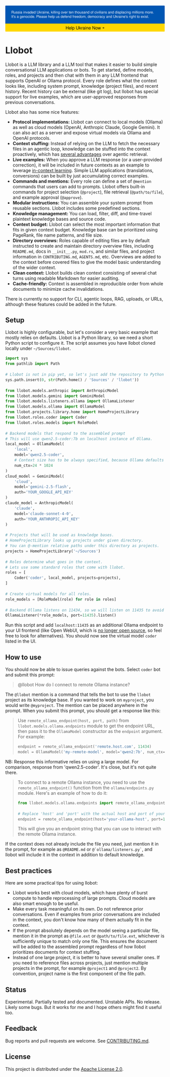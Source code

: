 [![SWUbanner](https://raw.githubusercontent.com/vshymanskyy/StandWithUkraine/main/banner2-direct.svg)](https://github.com/vshymanskyy/StandWithUkraine/blob/main/docs/README.md)

# Llobot

Llobot is a LLM library and a LLM tool that makes it easier to build simple conversational LLM applications or bots. To get started, define models, roles, and projects and then chat with them in any LLM frontend that supports OpenAI or Ollama protocol. Every role defines what the context looks like, including system prompt, knowledge (project files), and recent history. Recent history can be external (like git log), but llobot has special support for live examples, which are user-approved responses from previous conversations.

Llobot also has some nice features:

- **Protocol implementations:** Llobot can connect to local models (Ollama) as well as cloud models (OpenAI, Anthropic Claude, Google Gemini). It can also act as a server and expose virtual models via Ollama and OpenAI protocols.
- **Context stuffing:** Instead of relying on the LLM to fetch the necessary files in an agentic loop, knowledge can be stuffed into the context proactively, which has [several advantages](https://blog.machinezoo.com/Why_context_stuffing) over agentic retrieval.
- **Live examples:** When you approve a LLM response (or a user-provided correction), it will be included in future contexts as an example to leverage [in-context learning](https://arxiv.org/abs/2005.14165). Simple LLM applications (translations, conversions) can be built by just accumulating correct examples.
- **Commands and mentions:** Every role can define a set of `@mention` commands that users can add to prompts. Llobot offers built-in commands for project selection (`@project`), file retrieval (`@path/to/file`), and example approval (`@approve`).
- **Modular instructions:** You can assemble your system prompt from reusable sections. Llobot includes some predefined sections.
- **Knowledge management:** You can load, filter, diff, and time-travel plaintext knowledge bases and source code.
- **Context budget:** Llobot can select the most important information that fits in given context budget. Knowledge base can be prioritized using PageRank, file name patterns, and file size.
- **Directory overviews:** Roles capable of editing files are by default instructed to create and maintain directory overview files, including `README.md`, docs in `__init__.py`, `mod.rs`, and similar files, and project information in `CONTRIBUTING.md`, `AGENTS.md`, etc. Overviews are added to the context before covered files to give the model basic understanding of the wider context.
- **Clean context:** Llobot builds clean context consisting of several chat turns using readable Markdown for easier auditing.
- **Cache-friendly:** Context is assembled in reproducible order from whole documents to minimize cache invalidations.

There is currently no support for CLI, agentic loops, RAG, uploads, or URLs, although these features could be added in the future.

## Setup

Llobot is highly configurable, but let's consider a very basic example that mostly relies on defaults. Llobot is a Python library, so we need a short Python script to configure it. The script assumes you have llobot cloned locally under `~/Sources/llobot`.

```python
import sys
from pathlib import Path

# Llobot is not in pip yet, so let's just add the repository to Python's module path.
sys.path.insert(0, str(Path.home() / 'Sources' / 'llobot'))

from llobot.models.anthropic import AnthropicModel
from llobot.models.gemini import GeminiModel
from llobot.models.listeners.ollama import OllamaListener
from llobot.models.ollama import OllamaModel
from llobot.projects.library.home import HomeProjectLibrary
from llobot.roles.coder import Coder
from llobot.roles.models import RoleModel

# Backend models that respond to the assembled prompt
# This will use qwen2.5-coder:7b on localhost instance of Ollama.
local_model = OllamaModel(
    'local',
    model='qwen2.5-coder',
    # Context size has to be always specified, because Ollama defaults are tiny.
    num_ctx=24 * 1024
)
cloud_model = GeminiModel(
    'cloud',
    model='gemini-2.5-flash',
    auth='YOUR_GOOGLE_API_KEY'
)
claude_model = AnthropicModel(
    'claude',
    model='claude-sonnet-4-0',
    auth='YOUR_ANTHROPIC_API_KEY'
)

# Projects that will be used as knowledge bases.
# HomeProjectLibrary looks up projects under given directory.
# You can @-mention relative paths under this directory as projects.
projects = HomeProjectLibrary('~/Sources')

# Roles determine what goes in the context.
# Lets use some standard roles that come with llobot.
roles = [
    Coder('coder', local_model, projects=projects),
]

# Create virtual models for all roles.
role_models = [RoleModel(role) for role in roles]

# Backend Ollama listens on 11434, so we will listen on 11435 to avoid conflicts.
OllamaListener(*role_models, port=11435).listen()
```

Run this script and add `localhost:11435` as an additional Ollama endpoint to your UI frontend (like Open WebUI, which is [no longer open source](https://github.com/open-webui/open-webui/issues/13579), so feel free to look for alternatives). You should now see the virtual model `coder` listed in the UI.

## How to use

You should now be able to issue queries against the bots. Select `coder` bot and submit this prompt:

> @llobot How do I connect to remote Ollama instance?

The `@llobot` mention is a command that tells the bot to use the `llobot` project as its knowledge base. If you wanted to work on `myproject`, you would write `@myproject`. The mention can be placed anywhere in the prompt. When you submit this prompt, you should get a response like this:

> Use `remote_ollama_endpoint(host, port, path)` from `llobot.models.ollama.endpoints` module to get the endpoint URL, then pass it to the `OllamaModel` constructor as the `endpoint` argument. For example:
>
> ```python
> endpoint = remote_ollama_endpoint('remote.host.com', 11434)
> model = OllamaModel('my-remote-model', model='qwen2:7b', num_ctx=24 * 1024, endpoint=endpoint)
> ```

NB: Response this informative relies on using a large model. For comparison, response from 'qwen2.5-coder'. It's close, but it's not quite there.

> To connect to a remote Ollama instance, you need to use the `remote_ollama_endpoint()` function from the `ollama/endpoints.py` module. Here's an example of how to do it:
>
> ```python
> from llobot.models.ollama.endpoints import remote_ollama_endpoint
>
> # Replace 'host' and 'port' with the actual host and port of your Ollama instance.
> endpoint = remote_ollama_endpoint(host='your-ollama-host', port=11434)
> ```
>
> This will give you an endpoint string that you can use to interact with the remote Ollama instance.

If the context does not already include the file you need, just mention it in the prompt, for example as `@README.md` or `` @`ollama/listeners.py` ``, and llobot will include it in the context in addition to default knowledge.

## Best practices

Here are some practical tips for using llobot:

- Llobot works best with cloud models, which have plenty of burst compute to handle reprocessing of large prompts. Cloud models are also smart enough to be useful.
- Make every task meaningful on its own. Do not reference prior conversations. Even if examples from prior conversations are included in the context, you don't know how many of them actually fit in the context.
- If the prompt absolutely depends on the model seeing a particular file, mention it in the prompt as `@file.ext` or `@path/to/file.ext`, whichever is sufficiently unique to match only one file. This ensures the document will be added to the assembled prompt regardless of how llobot prioritizes documents for context stuffing.
- Instead of one large project, it is better to have several smaller ones. If you need to reference files across projects, just mention multiple projects in the prompt, for example `@project1` and `@project2`. By convention, project name is the first component of the file path.

## Status

Experimental. Partially tested and documented. Unstable APIs. No release. Likely some bugs. But it works for me and I hope others might find it useful too.

## Feedback

Bug reports and pull requests are welcome. See [CONTRIBUTING.md](CONTRIBUTING.md).

## License

This project is distributed under the [Apache License 2.0](LICENSE).
